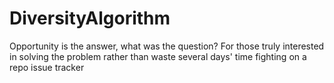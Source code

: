 # DiversityAlgorithm
Opportunity is the answer, what was the question?
For those truly interested in solving the problem rather than waste several days' time fighting on a repo issue tracker
